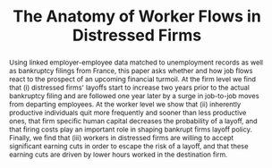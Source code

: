 ---
title: "The Anatomy of Worker Flows in Distressed Firms"
layout: project
coauthors: ["M. Gravoueille", "S. Margolin"]
summary: >-
  Analysis of job flows around firm financial distress using matched employer-employee, unemployment, and bankruptcy data.
abstract: >-
  Using linked employer-employee data matched to unemployment records as well as bankruptcy filings from France, this paper asks whether and how job flows react to the prospect of an upcoming financial turmoil. At the firm level we find that (i) distressed firms' layoffs start to increase two years prior to the actual bankruptcy filing and are followed one year later by a surge in job-to-job moves from departing employees. At the worker level we show that (ii) inherently productive individuals quit more frequently and sooner than less productive ones, that firm specific human capital decreases the probability of a layoff, and that firing costs play an important role in shaping bankrupt firms layoff policy. Finally, we find that (iii) workers in distressed firms are willing to accept significant earning cuts in order to escape the risk of a layoff, and that these earning cuts are driven by lower hours worked in the destination firm.
---
